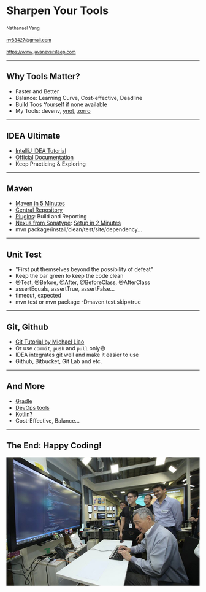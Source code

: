 # Sharpen Your Tools

<small>Nathanael Yang</small>

<small>ny83427@gmail.com</small>

<small>https://www.javaneversleep.com</small>

---

## Why Tools Matter?
* Faster and Better
* Balance: Learning Curve, Cost-effective, Deadline
* Build Toos Yourself if none available
* My Tools: devenv, [ynot](https://github.com/ny83427/ynot), [zorro](https://github.com/ny83427/zorro)

---

## IDEA Ultimate
* [IntelliJ IDEA Tutorial](https://github.com/judasn/IntelliJ-IDEA-Tutorial)
* [Official Documentation](https://www.jetbrains.com/idea/documentation/)
* Keep Practicing & Exploring

---

## Maven
* [Maven in 5 Minutes](https://maven.apache.org/guides/getting-started/maven-in-five-minutes.html)
* [Central Repository](https://mvnrepository.com/)
* [Plugins](https://maven.apache.org/plugins/index.html): Build and Reporting
* [Nexus from Sonatype](https://www.sonatype.com/nexus-repository-sonatype): [Setup in 2 Minutes](https://gist.github.com/ny83427/075770ad0e7f19340bc3e928e5f1e3d7)
* mvn package/install/clean/test/site/dependency...

---

## Unit Test
* "First put themselves beyond the possibility of defeat"
* Keep the bar green to keep the code clean
* @Test, @Before, @After, @BeforeClass, @AfterClass
* assertEquals, assertTrue, assertFalse...
* timeout, expected
* mvn test or mvn package -Dmaven.test.skip=true

---

## Git, Github
* [Git Tutorial by Michael Liao](https://www.liaoxuefeng.com/wiki/0013739516305929606dd18361248578c67b8067c8c017b000)
* Or use `commit`, `push` and `pull` only😅
* IDEA integrates git well and make it easier to use
* Github, Bitbucket, Git Lab and etc.

---

## And More
* [Gradle](https://gradle.org/)
* [DevOps tools](https://github.com/collections/devops-tools)
* [Kotlin?](https://kotlinlang.org/)
* Cost-Effective, Balance...

---

## The End: Happy Coding!
![](../chapter1/happy-coding.jpg)<!-- .element width="80%" height="65%" -->